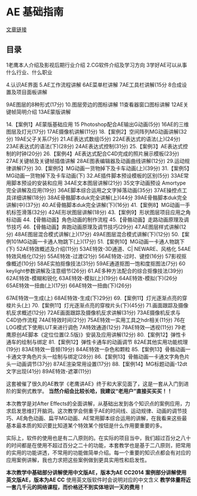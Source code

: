 # AE 基础指南
[文章链接](http://mkdjojo.github.io/Doc-Ae-Lv1)

## 目录

1老鹰本人介绍及影视后期行业介绍
2.CG软件介绍及学习方向
3学好AE可以从事什么行业、什么职业

4.认识AE界面
5.AE工作流程讲解
6AE菜单栏讲解
7AE工具栏讲解(15分
8合成设置及项目面板讲解

9AE图层的8种形式(17分)
10.图层旁边的图标讲解
11查看器窗口图标讲解
12AE关键帧简明介绍
13AE蒙版讲解

14.【案例1】AE蒙版基础应用
15 Photoshop配合AE输出G动画(5分)
16AE的三维图层及灯光(17分)
17AE摄像机讲解(11分)
18.【案例2】空间阵列MG动画讲解(32分)
19AE父子关系(7分)
21.AE表达式数组(5分)
22AE表达式的语法(上)(24分)
23AE表达式的语法(下)(28分)
24AE表达式控制(31分)
25.【案例3】AE表达式控制的时钟(20分)
26.【案例4】AE表达式配合C4D完成的照片展示模板(23分)
27AE关键帧及关键帧插值讲解
28AE图表编辑器及动画曲线讲解(12分)
29.运动规律讲解(7分)
30.【案例5】MG动画一货物掉下及卡车动画(上)(39分)
31.【案例5】MG动画一货物掉下及卡车动画(下)
32.AE插件脚本预设模板的区别(5分)
33AE常用脚本预设的安装和应用
34AE文本图层讲解(21分)
35文字动画预设 Amortype完全讲解及应用(19分)
36AE脚本综合运用之文字掉落动画(35分)
37AE操控点工具详细讲解(18分)
38AE骨骼脚本duk完全讲解(上)(44分
39AE骨骼脚本duk完全讲解(中)(37分)
40.AE骨骼脚本duk完全讲解(下)(16分)
41.【案例8】MG动画一手机标签滑落(32分)
42AE形状图层讲解(18分)
43.【案例9】形状图层项目应用之角标动画
44.【骨骼动画】角色动画的制作流程
45.【骨骼动画】走路动画原理及调节技巧
46.【骨骼动画】奔跑动画原理及调节技巧(29分)
47.AE图层样式讲解(12分)
48AE图层混合模式讲解(上)(17分)
49AE图层混合模式讲解(下)(12分)
50.【案例101MG动画一卡通人物跳下(上)(17分)
51.【案例10】MG动画一卡通人物跳下(下)
52AE特效概述及介绍(11分)
53AE特效-3D通道、C| NEWARE、风格化
54AE特效风格化(12分)
55AE特效-过渡(21分)
56AE特效-过时、键控(16分)
57影视抠像概述(10分)
58AE实拍抠像技法(31分)
59AE通道抠图一饱和度抠图法(7分)
60 keylight参数讲解及注意细节(26分)
61.AE多种方法配合的综合抠像技法(39分)
62AE特效-模糊和锐化
63AE特效-模拟(上)(19分)
64AE特效-模拟(下)(26分
65AE特效一扭曲(上)(17分)
66AE特效一扭曲(下)(26分)

67AE特效一生成(上)
68AE特效-生成(下)29分)
69.【案例11】灯光逐渐点亮的穿梭片头(上)
70.【案例11】灯光逐渐点亮的穿梭片头(下)(45分)
71.画面跟踪及摄像机反求概述(12分)
72AE画面跟踪及摄像机反求讲解(31分)
73AE摄像机反求与C4D协作流程
74AE特效时间(21分)
75AE特效一实用工具之hdr相关(11分)
76在LOG模式下使用LUT来进行调色
7A特效通道(12分)
78AE特效—透视(11分)
79老鹰原创AE脚本《定位位置(2.5版)》安装及应用讲解(12分)
80.【案例12】弹性卡通车的绘制与绑定
81.【案例12】弹性卡通车的动画调节
82AE其他实用功能梳理(19分)
83AE特效一音频(19分)
84AE特效一杂色和颗粒
85.【案例13】骨骼动画一卡通文字角色片头一绘制与绑定(28分)
86.【案例13】骨骼动画一卡通文字角色片头一动画调节(37分)
87AE渲染常用设置(17分)
88.【案例14】MG标题动画-12dt文字出现(41分)
89AE特效-遮罩(11分)


这套被催了很久的AE教学《老鹰讲AE》终于和大家见面了，这是一套从入门到进阶的案例式教学。
**当然介绍会比较长哈，我建议“老用户”直接买买买！！**

本次教学是对After Effects的全面讲解，从基础出发到各个知识点的案例应用，力求启发思维打开脑洞。这次教学会侧重于AE的时间线、运动规律、动画的调节技巧、AE角色动画、扁平MG动画、AE常用脚本综合运用的讲解，在我看来这些最基本最本质的知识要比知道某个特效某个按钮是什么作用要重要的多。

实际上，软件的使用也是有二八原则的。在实际的项目当中，我们超过百分之八十的时间都是在使用不超过百分之二十的功能，本套教学也是基于二八原则，把常用的实用的功能讲透，不常用的功能做简单介绍。每一个重要的知识点都会有对应的应用案例讲解，我也力求把这些案例做到更具实用性和启发性。

**本次教学中基础部分讲解使用中文版AE，版本为AE CC2014**
**案例部分讲解使用英文版AE，版本为AE CC**
使用英文版软件时会说明对应的中文含义
**教学体量将近一套几千元的网络课程，而价格还不到实体培训一天的费用！**
